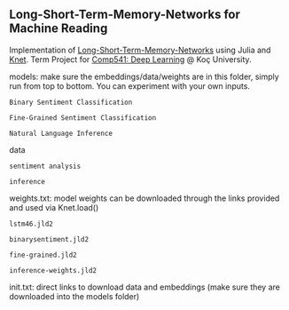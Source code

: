 ## Long-Short-Term-Memory-Networks for Machine Reading
Implementation of [Long-Short-Term-Memory-Networks](https://arxiv.org/abs/1601.06733) using Julia and [Knet](https://github.com/egeersu/Knet.jl). 
Term Project for [Comp541: Deep Learning](https://sites.google.com/a/ku.edu.tr/comp541/) @ Koç University. 

models: make sure the embeddings/data/weights are in this folder, simply run from top to bottom. You can experiment with your own inputs.
	
	Binary Sentiment Classification
	
	Fine-Grained Sentiment Classification
	
	Natural Language Inference

data 
	
	sentiment analysis
	
	inference

weights.txt: model weights can be downloaded through the links provided and used via Knet.load()
	
	lstm46.jld2
	
	binarysentiment.jld2
	
	fine-grained.jld2
	
	inference-weights.jld2

init.txt: direct links to download data and embeddings (make sure they are downloaded into the models folder)
